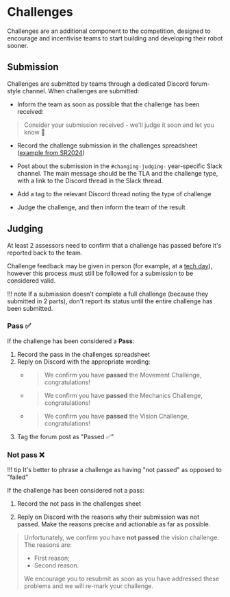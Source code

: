 # Challenges

Challenges are an additional component to the competition, designed to encourage and incentivise teams to start building and developing their robot sooner.

## Submission

Challenges are submitted by teams through a dedicated Discord forum-style channel. When challenges are submitted:

- Inform the team as soon as possible that the challenge has been received:

> Consider your submission received - we'll judge it soon and let you know 🙂

- Record the challenge submission in the challenges spreadsheet ([example from SR2024](https://docs.google.com/spreadsheets/d/1jAVf18LDqb0PjnWi_0an5KACyvfcPaki5yvrY0KXBIA/edit))

- Post about the submission in the `#changing-judging-` year-specific Slack channel. The main message should be the TLA and the challenge type, with a link to the Discord thread in the Slack thread.

- Add a tag to the relevant Discord thread noting the type of challenge

- Judge the challenge, and then inform the team of the result

## Judging

At least 2 assessors need to confirm that a challenge has passed before it's reported back to the team.

Challenge feedback may be given in person (for example, at a [tech day](../teams/tech-days.md)), however this process must still be followed for a submission to be considered valid.

!!! note
    If a submission doesn't complete a full challenge (because they submitted in 2 parts), don't report its status until the entire challenge has been submitted.

### Pass ✅

If the challenge has been considered a **Pass**:

1. Record the pass in the challenges spreadsheet
2. Reply on Discord with the appropriate wording:
    - > We confirm you have **passed** the Movement Challenge, congratulations!
    - > We confirm you have **passed** the Mechanics Challenge, congratulations!
    - > We confirm you have **passed** the Vision Challenge, congratulations!
3. Tag the forum post as "Passed ✅"

### Not pass ❌

!!! tip
    It's better to phrase a challenge as having "not passed" as opposed to "failed"

If the challenge has been considered not a pass:

1. Record the not pass in the challenges sheet

2. Reply on Discord with the reasons why their submission was not passed. Make the reasons precise and actionable as far as possible.

> Unfortunately, we confirm you have **not passed** the vision challenge. The reasons are:
>
> - First reason;
> - Second reason.
>
> We encourage you to resubmit as soon as you have addressed these problems and we will re-mark your challenge.

